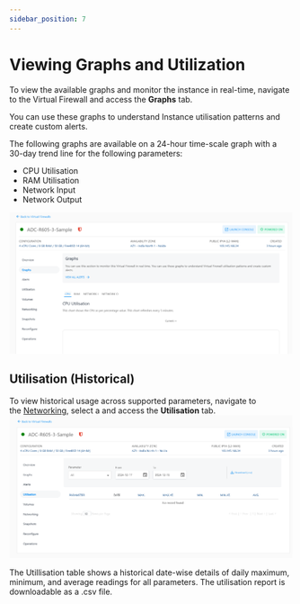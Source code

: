 ```yaml
---
sidebar_position: 7
---
```

# Viewing Graphs and Utilization

To view the available graphs and monitor the instance in real-time, navigate to the Virtual Firewall and access the **Graphs** tab.

You can use these graphs to understand Instance utilisation patterns and create custom alerts.

The following graphs are available on a 24-hour time-scale graph with a 30-day trend line for the following parameters:

- CPU Utilisation
- RAM Utilisation
- Network Input
- Network Output

![Graphs](img/Graphs.png)
## Utilisation (Historical)[​](http://localhost:3000/docs/Subscribers/Compute/LinuxInstances/ViewingGraphsandUtilizationofLinuxInstances#utilisation-historical "Direct link to Utilisation (Historical)")

To view historical usage across supported parameters, navigate to the [Networking](AboutFirewallInstances.md), select a and access the **Utilisation** tab.
![Utilisation](img/Utilisation.png)

The Utillisation table shows a historical date-wise details of daily maximum, minimum, and average readings for all parameters. The utilisation report is downloadable as a .csv file.